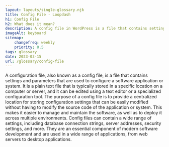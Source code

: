 ```yaml
--- 
layout: layouts/single-glossary.njk
title: Config File - Loopdash
h1: Config File
h2: What does it mean?
description: A config file in WordPress is a file that contains settings and configurations for the WordPress installation, such as database connection details, site URL, and security keys.
imageAlt: keyboard
sitemap:
	changefreq: weekly
	priority: 0.5
tags: glossary
date: 2023-03-15
url: /glossary/config-file
---
```


A configuration file, also known as a config file, is a file that contains settings and parameters that are used to configure a software application or system. It is a plain text file that is typically stored in a specific location on a computer or server, and it can be edited using a text editor or a specialized configuration tool. The purpose of a config file is to provide a centralized location for storing configuration settings that can be easily modified without having to modify the source code of the application or system. This makes it easier to manage and maintain the software, as well as to deploy it across multiple environments. Config files can contain a wide range of settings, including database connection strings, server addresses, security settings, and more. They are an essential component of modern software development and are used in a wide range of applications, from web servers to desktop applications.
